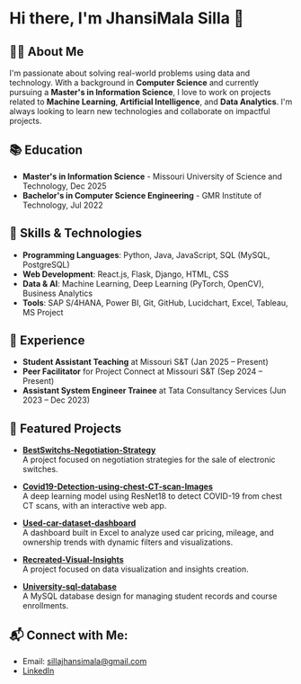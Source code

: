 # Hi there, I'm JhansiMala Silla 👋

## 👨‍💻 About Me
I'm passionate about solving real-world problems using data and technology. With a background in **Computer Science** and currently pursuing a **Master's in Information Science**, I love to work on projects related to **Machine Learning**, **Artificial Intelligence**, and **Data Analytics**. I'm always looking to learn new technologies and collaborate on impactful projects.

## 📚 Education
- **Master's in Information Science** - Missouri University of Science and Technology, Dec 2025  
- **Bachelor's in Computer Science Engineering** - GMR Institute of Technology, Jul 2022

## 🔧 Skills & Technologies
- **Programming Languages**: Python, Java, JavaScript, SQL (MySQL, PostgreSQL)
- **Web Development**: React.js, Flask, Django, HTML, CSS
- **Data & AI**: Machine Learning, Deep Learning (PyTorch, OpenCV), Business Analytics
- **Tools**: SAP S/4HANA, Power BI, Git, GitHub, Lucidchart, Excel, Tableau, MS Project

## 💼 Experience
- **Student Assistant Teaching** at Missouri S&T (Jan 2025 – Present)
- **Peer Facilitator** for Project Connect at Missouri S&T (Sep 2024 – Present)
- **Assistant System Engineer Trainee** at Tata Consultancy Services (Jun 2023 – Dec 2023)

## 📂 Featured Projects
- **[BestSwitchs-Negotiation-Strategy](https://github.com/sillajhansimala/BestSwitchs-Negotiation-Strategy)**  
  A project focused on negotiation strategies for the sale of electronic switches.
  
- **[Covid19-Detection-using-chest-CT-scan-Images](https://github.com/sillajhansimala/Covid19-Detection-using-chest-CT-scan-Images)**  
  A deep learning model using ResNet18 to detect COVID-19 from chest CT scans, with an interactive web app.
  
- **[Used-car-dataset-dashboard](https://github.com/sillajhansimala/Used-car-dataset-dashboard)**  
  A dashboard built in Excel to analyze used car pricing, mileage, and ownership trends with dynamic filters and visualizations.

- **[Recreated-Visual-Insights](https://github.com/sillajhansimala/Recreated-Visual-Insights)**  
  A project focused on data visualization and insights creation.

- **[University-sql-database](https://github.com/sillajhansimala/University-sql-database)**  
  A MySQL database design for managing student records and course enrollments.

## 📬 Connect with Me:
- Email: [sillajhansimala@gmail.com](mailto:sillajhansimala@gmail.com)
- [LinkedIn](https://www.linkedin.com/in/jhansimala/)
